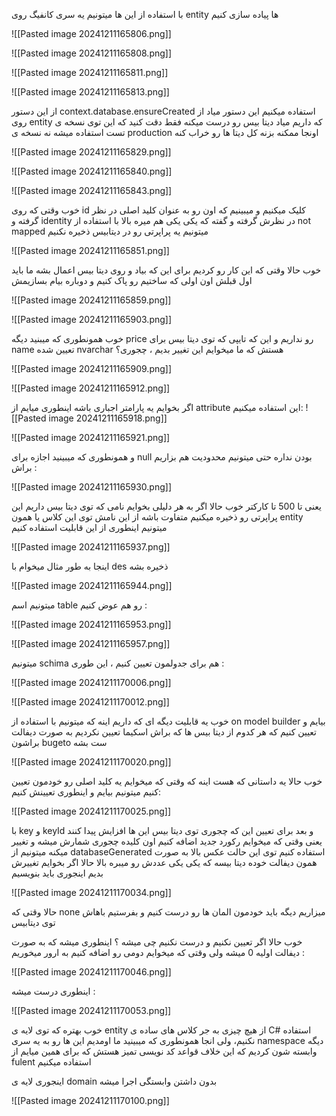 با استفاده از این ها میتونیم یه سری کانفیگ روی entity ها پیاده سازی کنیم

![[Pasted image 20241211165806.png]]

![[Pasted image 20241211165808.png]]

![[Pasted image 20241211165811.png]]

![[Pasted image 20241211165813.png]]

از این دستور context.database.ensureCreated استفاده میکنیم این دستور میاد از روی entity که داریم میاد دیتا بیس رو درست میکنه 
فقط دقت کنید که این توی نسخه ی تست استفاده میشه نه نسخه ی production اونجا ممکنه بزنه کل دیتا ها رو خراب کنه 

![[Pasted image 20241211165829.png]]

![[Pasted image 20241211165840.png]]

![[Pasted image 20241211165843.png]]

خوب وقتی که روی id کلیک میکنیم و میبینیم که اون رو به عنوان کلید اصلی در نظر گرفته و identity در نظرش گرفته و گفته که یکی یکی هم میره بالا
با استفاده از not mapped میتونیم یه پراپرتی رو در دیتابیس ذخیره نکنیم

![[Pasted image 20241211165851.png]]

خوب حالا وقتی که این کار رو کردیم برای این که بیاد و روی دیتا بیس اعمال بشه ما باید اول قبلش اون اولی که ساختیم رو پاک کنیم و دوباره بیام بسازیمش

![[Pasted image 20241211165859.png]]

![[Pasted image 20241211165903.png]]

خوب همونطوری که میبنید دیگه price رو نداریم 
و این که تایپی که توی دیتا بیس برای name تعیین شده nvarchar هستش که ما میخوایم این تغییر بدیم ، چجوری؟ 

![[Pasted image 20241211165909.png]]

![[Pasted image 20241211165912.png]]

 اگر بخوایم یه پارامتر اجباری باشه اینطوری میایم از attribute این استفاده میکنیم:
![[Pasted image 20241211165918.png]]

![[Pasted image 20241211165921.png]]


و همونطوری که میبینید اجازه برای null بودن نداره 
حتی میتونیم محدودیت هم بزاریم براش :

![[Pasted image 20241211165930.png]]

یعنی تا 500 تا کارکتر 
خوب حالا اگر به هر دلیلی بخوایم نامی که توی دیتا بیس داریم این پراپرتی رو ذخیره میکنیم متفاوت باشه از این نامش توی این کلاس یا همون entity میتونیم اینطوری از این قابلیت استفاده کنیم


![[Pasted image 20241211165937.png]]

اینجا به طور مثال میخوام با des ذخیره بشه 

![[Pasted image 20241211165944.png]]

میتونیم اسم table رو هم عوض کنیم :

![[Pasted image 20241211165953.png]]

![[Pasted image 20241211165957.png]]

میتونیم schima هم برای جدولمون تعیین کنیم ، این طوری :

![[Pasted image 20241211170006.png]]

![[Pasted image 20241211170012.png]]

خوب یه قابلیت دیگه ای که داریم اینه که میتونیم با استفاده از on model builder بیایم و تعیین کنیم که هر کدوم از دیتا بیس ها که براش اسکیما تعیین نکردیم به صورت دیفالت براشون bugeto ست بشه

![[Pasted image 20241211170020.png]]


خوب حالا یه داستانی که هست اینه که وقتی که میخوایم یه کلید اصلی رو خودمون تعیین کنیم میتونیم بیایم و اینطوری تعیینش کنیم:

![[Pasted image 20241211170025.png]]

با key و keyId و بعد برای تعیین این که چجوری توی دیتا بیس این ها افزایش پیدا کنند یعنی وقتی که میخوایم رکورد جدید اضافه کنیم اون کلیده چجوری شمارش میشه و تغییر میکنه میتونیم از databaseGenerated استفاده کنیم توی این حالت عکس بالا به صورت همون دیفالت خوده دیتا بیسه که یکی یکی عددش رو میبره بالا حالا اگر بخوایم تغییرش بدیم اینجوری باید بنویسیم

![[Pasted image 20241211170034.png]]

حالا وقتی که none میزاریم دیگه باید خودمون المان ها رو درست کنیم و بفرستیم باهاش توی دیتابیس

خوب حالا اگر تعیین نکنیم و درست نکنیم چی میشه ؟ اینطوری میشه که به صورت دیفالت اولیه 0 میشه ولی وقتی که میخوایم دومی رو اضافه کنیم به ارور میخوریم :

![[Pasted image 20241211170046.png]]

اینطوری درست میشه :

![[Pasted image 20241211170053.png]]

خوب بهتره که توی لایه ی entity از هیچ چیزی به جر کلاس های ساده ی C# استفاده نکنیم، ولی انجا همونطوری که میبینید ما اومدیم این ها رو به یه سری namespace دیگه وابسته شون کردیم که این خلاف قواعد کد نویسی تمیز هستش که برای همین میایم از fulent استفاده میکنیم

اینجوری لایه ی domain بدون داشتن وابستگی اجرا میشه 

![[Pasted image 20241211170100.png]]